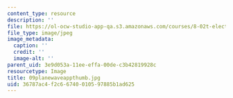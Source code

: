 ```yaml
---
content_type: resource
description: ''
file: https://ol-ocw-studio-app-qa.s3.amazonaws.com/courses/8-02t-electricity-and-magnetism-spring-2005/36787ac4f2c66740010597885b1ad625_09planewaveappthumb.jpg
file_type: image/jpeg
image_metadata:
  caption: ''
  credit: ''
  image-alt: ''
parent_uid: 3e9d053a-11ee-effa-00de-c3b42819928c
resourcetype: Image
title: 09planewaveappthumb.jpg
uid: 36787ac4-f2c6-6740-0105-97885b1ad625
---
```


